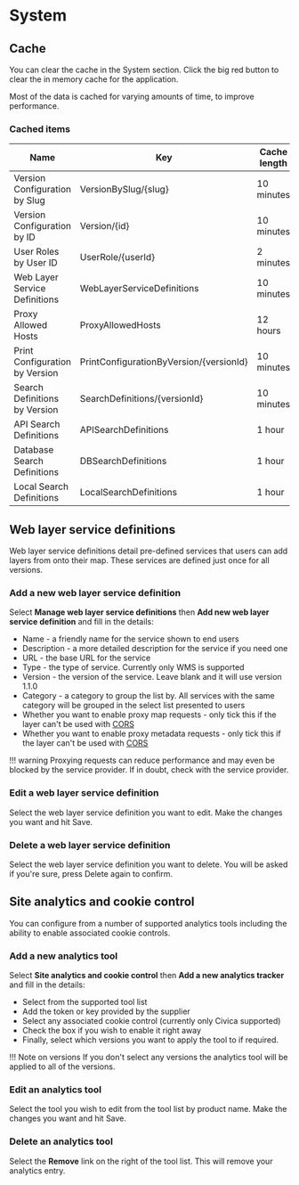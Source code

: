 # System

## Cache

You can clear the cache in the System section. Click the big red button to clear the in memory cache for the application.

Most of the data is cached for varying amounts of time, to improve performance.


### Cached items

| Name                           | Key                                     | Cache length |
| ------------------------------ | --------------------------------------- | ------------ |
| Version Configuration by Slug  | VersionBySlug/{slug}                    | 10 minutes   |
| Version Configuration by ID    | Version/{id}                            | 10 minutes   |
| User Roles by User ID          | UserRole/{userId}                       | 2 minutes    |
| Web Layer Service Definitions  | WebLayerServiceDefinitions              | 10 minutes   |
| Proxy Allowed Hosts            | ProxyAllowedHosts                       | 12 hours     |
| Print Configuration by Version | PrintConfigurationByVersion/{versionId} | 10 minutes   |
| Search Definitions by Version  | SearchDefinitions/{versionId}           | 10 minutes   |
| API Search Definitions         | APISearchDefinitions                    | 1 hour       |
| Database Search Definitions    | DBSearchDefinitions                     | 1 hour       |
| Local Search Definitions       | LocalSearchDefinitions                  | 1 hour       |

## Web layer service definitions

Web layer service definitions detail pre-defined services that users can add layers from onto their map. These services are defined just once for all versions.

### Add a new web layer service definition

Select **Manage web layer service definitions** then **Add new web layer service definition** and fill in the details:

- Name - a friendly name for the service shown to end users
- Description - a more detailed description for the service if you need one
- URL - the base URL for the service
- Type - the type of service. Currently only WMS is supported
- Version - the version of the service. Leave blank and it will use version 1.1.0
- Category - a category to group the list by. All services with the same category will be grouped in the select list presented to users
- Whether you want to enable proxy map requests - only tick this if the layer can't be used with [CORS](https://developer.mozilla.org/en-US/docs/Web/HTTP/CORS)
- Whether you want to enable proxy metadata requests - only tick this if the layer can't be used with [CORS](https://developer.mozilla.org/en-US/docs/Web/HTTP/CORS)

!!! warning
    Proxying requests can reduce performance and may even be blocked by the service provider. If in doubt, check with the service provider. 

### Edit a web layer service definition

Select the web layer service definition you want to edit. Make the changes you want and hit Save.

### Delete a web layer service definition

Select the web layer service definition you want to delete. You will be asked if you're sure, press Delete again to confirm.

## Site analytics and cookie control

You can configure from a number of supported analytics tools including the ability to enable associated cookie controls. 

### Add a new analytics tool

Select **Site analytics and cookie control** then **Add a new analytics tracker** and fill in the details:

- Select from the supported tool list
- Add the token or key provided by the supplier
- Select any associated cookie control (currently only Civica supported)
- Check the box if you wish to enable it right away
- Finally, select which versions you want to apply the tool to if required. 

!!! Note on versions
    If you don't select any versions the analytics tool will be applied to all of the versions. 

### Edit an analytics tool

Select the tool you wish to edit from the tool list by product name. Make the changes you want and hit Save.

### Delete an analytics tool

Select the **Remove** link on the right of the tool list. This will remove your analytics entry. 
